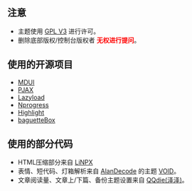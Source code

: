 ## 注意
- 主题使用 [GPL V3](http://www.gnu.org/licenses/gpl-3.0.html) 进行许可。
- 删除底部版权/控制台版权者 **<font color="red">无权进行提问</font>**。

## 使用的开源项目
- [MDUI](https://github.com/zdhxiong/mdui)
- [PJAX](https://github.com/MoOx/pjax)
- [Lazyload](https://github.com/verlok/lazyload)
- [Nprogress](https://github.com/rstacruz/nprogress)
- [Highlight](https://github.com/highlightjs/highlight.js)
- [baguetteBox](https://github.com/feimosi/baguetteBox.js)

## 使用的部分代码
- HTML压缩部分来自 [LiNPX](https://www.linpx.com/p/pinghsu-subject-integration-code-compression.html)
- 表情、短代码、灯箱解析来自 [AlanDecode](https://github.com/AlanDecode) 的主题 [VOID](https://github.com/AlanDecode/Typecho-Theme-VOID)。
- 文章阅读量、文章上/下篇、备份主题设置来自 [QQdie(泽泽)](https://qqdie.com/)。